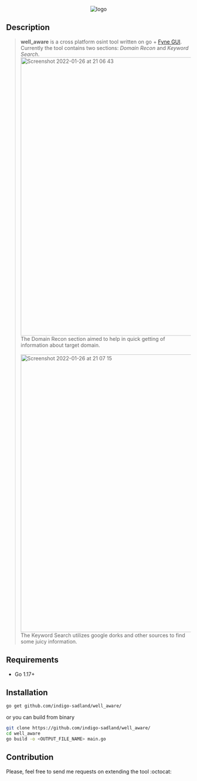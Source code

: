 <p align="center">
  <img src="https://user-images.githubusercontent.com/37074372/151218209-4834240b-48b6-4f22-8197-5f5a3d3a1a66.png" alt="logo"/>
</p>

## Description
>**well_aware** is a cross platform osint tool written on go + [Fyne GUI](https://github.com/fyne-io/fyne). \
>Currently the tool contains two sections: *Domain Recon* and *Keyword Search*.
> <img width="758" alt="Screenshot 2022-01-26 at 21 06 43" src="https://user-images.githubusercontent.com/37074372/151221396-1d214d17-cdcd-42a3-b3e4-c92cf4d18420.png"> \
>The Domain Recon section aimed to help in quick getting of information about target domain. \
>\
><img width="756" alt="Screenshot 2022-01-26 at 21 07 15" src="https://user-images.githubusercontent.com/37074372/151222394-14887186-f2ad-417f-ba75-2ff53131b110.png">\
>The Keyword Search utilizes google dorks and other sources to find some juicy information.

## Requirements

- Go 1.17+

## Installation

```sh
go get github.com/indigo-sadland/well_aware/
```
or you can build from binary
```sh
git clone https://github.com/indigo-sadland/well_aware/
cd well_aware
go build -o <OUTPUT_FILE_NAME> main.go
```

## Contribution
Please, feel free to send me requests on extending the tool :octocat:
